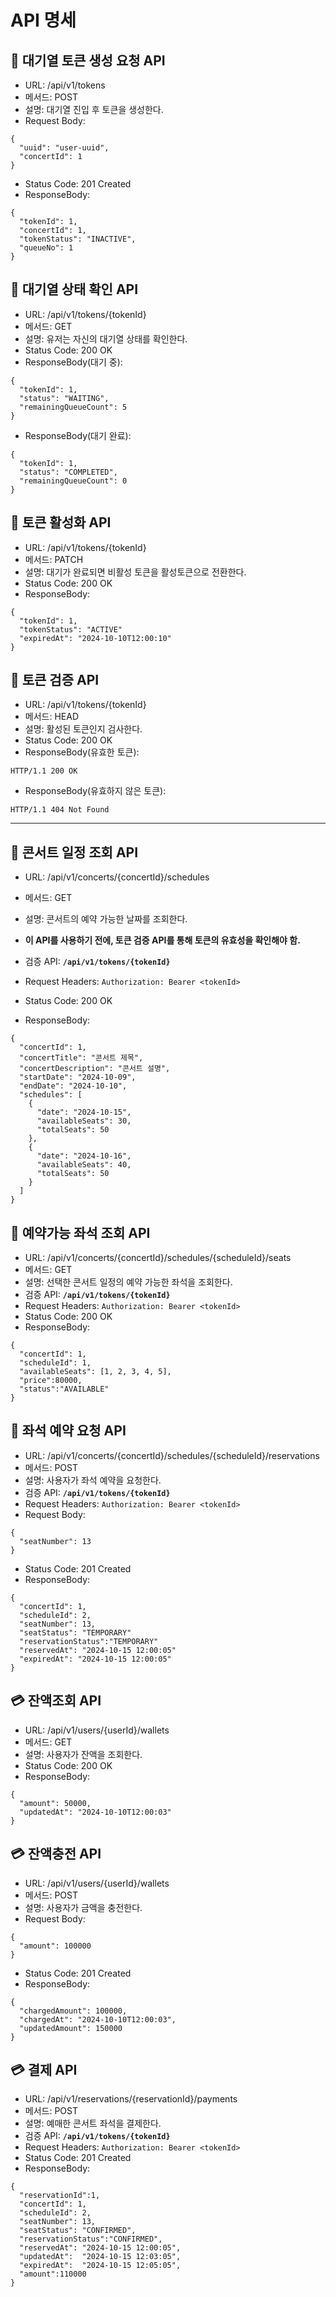 # API 명세

## 🔑 대기열 토큰 생성 요청 API
- URL: /api/v1/tokens
- 메서드: POST
- 설명: 대기열 진입 후 토큰을 생성한다.
- Request Body:
```
{
  "uuid": "user-uuid",
  "concertId": 1
}
```
- Status Code: 201 Created
- ResponseBody:
```
{
  "tokenId": 1,
  "concertId": 1,
  "tokenStatus": "INACTIVE",
  "queueNo": 1
}
```

## 🔑  대기열 상태 확인 API
- URL: /api/v1/tokens/{tokenId}
- 메서드: GET
- 설명: 유저는 자신의 대기열 상태를 확인한다.
- Status Code: 200 OK
- ResponseBody(대기 중):
```
{
  "tokenId": 1,
  "status": "WAITING",
  "remainingQueueCount": 5
}
```
- ResponseBody(대기 완료):
```
{
  "tokenId": 1,
  "status": "COMPLETED",
  "remainingQueueCount": 0
}
```

## 🔑 토큰 활성화 API
- URL: /api/v1/tokens/{tokenId}
- 메서드: PATCH
- 설명: 대기가 완료되면 비활성 토큰을 활성토큰으로 전환한다.
- Status Code: 200 OK
- ResponseBody:
```
{
  "tokenId": 1,
  "tokenStatus": "ACTIVE"
  "expiredAt": "2024-10-10T12:00:10"
}
```

## 🔑 토큰 검증 API
- URL: /api/v1/tokens/{tokenId}
- 메서드: HEAD
- 설명: 활성된 토큰인지 검사한다.
- Status Code: 200 OK
- ResponseBody(유효한 토큰):
```
HTTP/1.1 200 OK
```
- ResponseBody(유효하지 않은 토큰):
```
HTTP/1.1 404 Not Found
```


---
## 🎤 콘서트 일정 조회 API
- URL: /api/v1/concerts/{concertId}/schedules
- 메서드: GET
- 설명: 콘서트의 예약 가능한 날짜를 조회한다.

- **이 API를 사용하기 전에, 토큰 검증 API를 통해 토큰의 유효성을 확인해야 함.**
- 검증 API: **`/api/v1/tokens/{tokenId}`**
- Request Headers: `Authorization: Bearer <tokenId>`
- Status Code: 200 OK
- ResponseBody:
```
{
  "concertId": 1,
  "concertTitle": "콘서트 제목",
  "concertDescription": "콘서트 설명",
  "startDate": "2024-10-09",
  "endDate": "2024-10-10",
  "schedules": [
    {
      "date": "2024-10-15",
      "availableSeats": 30,
      "totalSeats": 50
    },
    {
      "date": "2024-10-16",
      "availableSeats": 40,
      "totalSeats": 50
    }
  ]
}
```

## 🎤 예약가능 좌석 조회 API
- URL: /api/v1/concerts/{concertId}/schedules/{scheduleId}/seats
- 메서드: GET
- 설명: 선택한 콘서트 일정의 예약 가능한 좌석을 조회한다.
- 검증 API: **`/api/v1/tokens/{tokenId}`**
- Request Headers: `Authorization: Bearer <tokenId>`
- Status Code: 200 OK
- ResponseBody:
```
{
  "concertId": 1,
  "scheduleId": 1,
  "availableSeats": [1, 2, 3, 4, 5],
  "price":80000,
  "status":"AVAILABLE"
}
```

## 🎤 좌석 예약 요청 API
- URL: /api/v1/concerts/{concertId}/schedules/{scheduleId}/reservations
- 메서드: POST
- 설명: 사용자가 좌석 예약을 요청한다.
- 검증 API: **`/api/v1/tokens/{tokenId}`**
- Request Headers: `Authorization: Bearer <tokenId>`
- Request Body:
```
{
  "seatNumber": 13
}
```
- Status Code: 201 Created
- ResponseBody:
```
{ 
  "concertId": 1,
  "scheduleId": 2,
  "seatNumber": 13,
  "seatStatus": "TEMPORARY"
  "reservationStatus":"TEMPORARY"
  "reservedAt": "2024-10-15 12:00:05"
  "expiredAt": "2024-10-15 12:00:05"
}
```

## 💳 잔액조회 API
- URL: /api/v1/users/{userId}/wallets
- 메서드: GET
- 설명: 사용자가 잔액을 조회한다.
- Status Code: 200 OK
- ResponseBody:
```
{
  "amount": 50000,
  "updatedAt": "2024-10-10T12:00:03"
}
```

## 💳 잔액충전 API
- URL:  /api/v1/users/{userId}/wallets
- 메서드: POST
- 설명: 사용자가 금액을 충전한다.
- Request Body:
```
{
  "amount": 100000
}
```
- Status Code: 201 Created
- ResponseBody:
```
{ 
  "chargedAmount": 100000,
  "chargedAt": "2024-10-10T12:00:03",
  "updatedAmount": 150000
}
```

## 💳 결제 API
- URL: /api/v1/reservations/{reservationId}/payments
- 메서드: POST
- 설명:  예매한 콘서트 좌석을 결제한다.
- 검증 API: **`/api/v1/tokens/{tokenId}`**
- Request Headers: `Authorization: Bearer <tokenId>`
- Status Code: 201 Created
- ResponseBody:
```
{ 
  "reservationId":1,
  "concertId": 1,
  "scheduleId": 2,
  "seatNumber": 13,
  "seatStatus": "CONFIRMED",
  "reservationStatus":"CONFIRMED",
  "reservedAt": "2024-10-15 12:00:05",
  "updatedAt":  "2024-10-15 12:03:05",
  "expiredAt":  "2024-10-15 12:05:05",
  "amount":110000
}
```